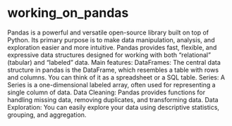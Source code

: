 # working_on_pandas
Pandas is a powerful and versatile open-source library built on top of Python. Its primary purpose is to make data manipulation, analysis, and exploration easier and more intuitive.
Pandas provides fast, flexible, and expressive data structures designed for working with both “relational” (tabular) and “labeled” data.
Main features:
DataFrames: The central data structure in pandas is the DataFrame, which resembles a table with rows and columns. You can think of it as a spreadsheet or a SQL table.
Series: A Series is a one-dimensional labeled array, often used for representing a single column of data.
Data Cleaning: Pandas provides functions for handling missing data, removing duplicates, and transforming data.
Data Exploration: You can easily explore your data using descriptive statistics, grouping, and aggregation.

